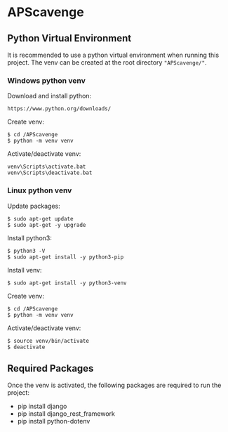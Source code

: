 # APScavenge

## Python Virtual Environment

It is recommended to use a python virtual environment when running this project. The venv can be created at the root directory ```"APScavenge/"```.

### Windows python venv

Download and install python:
```
https://www.python.org/downloads/
```

Create venv:
```
$ cd /APScavenge
$ python -m venv venv
```

Activate/deactivate venv:
```
venv\Scripts\activate.bat
venv\Scripts\deactivate.bat
```

### Linux python venv

Update packages:
```
$ sudo apt-get update
$ sudo apt-get -y upgrade
```

Install python3:
```
$ python3 -V
$ sudo apt-get install -y python3-pip
```

Install venv:
```
$ sudo apt-get install -y python3-venv
```

Create venv:
```
$ cd /APScavenge
$ python -m venv venv
```

Activate/deactivate venv:
```
$ source venv/bin/activate
$ deactivate
```

## Required Packages

Once the venv is activated, the following packages are required to run the project:

- pip install django
- pip install django_rest_framework
- pip install python-dotenv